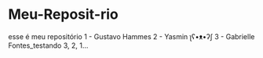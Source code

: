 # Meu-Reposit-rio
esse é meu repositório
1 - Gustavo Hammes
2 - Yasmin ʅʕ•ᴥ•ʔʃ
3 - Gabrielle Fontes_testando 3, 2, 1...
